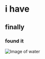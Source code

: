 # i have 
## finally
### found it
![Image of water](https://encrypted-tbn0.gstatic.com/images?q=tbn:ANd9GcTK8ApFn6kI8glKmmyZKjH9NkICXY7a65rBDA&s)
